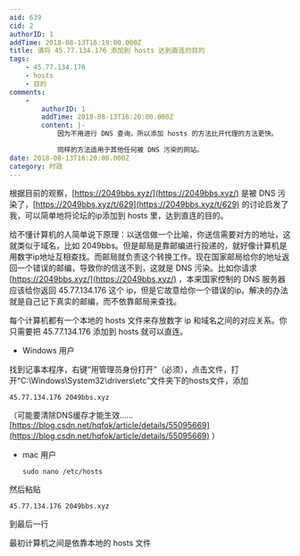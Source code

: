 ```yaml
---
aid: 639
cid: 2
authorID: 1
addTime: 2018-08-13T16:19:00.000Z
title: 请将 45.77.134.176 添加到 hosts 达到直连的目的
tags:
    - 45.77.134.176
    - hosts
    - 目的
comments:
    -
        authorID: 1
        addTime: 2018-08-13T16:20:00.000Z
        content: |-
            因为不用进行 DNS 查询，所以添加 hosts 的方法比开代理的方法更快。

            同样的方法适用于其他任何被 DNS 污染的网站。
date: 2018-08-13T16:20:00.000Z
category: 时政
---
```


根据目前的观察，[https://2049bbs.xyz/](https://2049bbs.xyz/) 是被 DNS 污染了，[https://2049bbs.xyz/t/629](https://2049bbs.xyz/t/629) 的讨论启发了我，可以简单地将论坛的ip添加到 hosts 里，达到直连的目的。

给不懂计算机的人简单说下原理：以送信做一个比喻，你送信需要对方的地址，这就类似于域名，比如 2049bbs。但是邮局是靠邮编进行投递的，就好像计算机是用数字ip地址互相查找。而邮局就负责这个转换工作。现在国家邮局给你的地址返回一个错误的邮编，导致你的信送不到，这就是 DNS 污染。比如你请求 [https://2049bbs.xyz/](https://2049bbs.xyz/) ，本来国家控制的 DNS 服务器应该给你返回 45.77.134.176 这个 ip，但是它故意给你一个错误的ip。解决的办法就是自己记下真实的邮编，而不依靠邮局来查找。

每个计算机都有一个本地的 hosts 文件来存放数字 ip 和域名之间的对应关系。你只需要把 45.77.134.176 添加到 hosts 就可以直连。

*   Windows 用户

找到记事本程序，右键“用管理员身份打开”（必须），点击文件，打开“C:\\Windows\\System32\\drivers\\etc”文件夹下的hosts文件，添加

    45.77.134.176 2049bbs.xyz
    

（可能要清除DNS缓存才能生效……[https://blog.csdn.net/hqfok/article/details/55095669](https://blog.csdn.net/hqfok/article/details/55095669) ）

*   mac 用户
    
        sudo nano /etc/hosts
        
    

然后粘贴

    45.77.134.176 2049bbs.xyz
    

到最后一行

最初计算机之间是依靠本地的 hosts 文件
